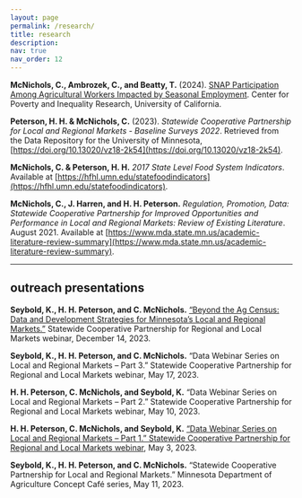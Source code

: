 ```yaml
---
layout: page
permalink: /research/
title: research
description: 
nav: true
nav_order: 12
---
```


**McNichols, C., Ambrozek, C., and Beatty, T.** (2024). [SNAP Participation Among Agricultural Workers Impacted by Seasonal Employment](https://poverty.ucdavis.edu/sites/main/files/file-attachments/beatty_snap_churn_brief.pdf?1732881580). Center for Poverty and Inequality Research, University of California.

**Peterson, H. H. & McNichols, C.** (2023). *Statewide Cooperative Partnership for Local and Regional Markets - Baseline Surveys 2022*. Retrieved from the Data Repository for the University of Minnesota, [https://doi.org/10.13020/vz18-2k54](https://doi.org/10.13020/vz18-2k54).

**McNichols, C. & Peterson, H. H.** *2017 State Level Food System Indicators*. Available at [https://hfhl.umn.edu/statefoodindicators](https://hfhl.umn.edu/statefoodindicators).

**McNichols, C., J. Harren, and H. H. Peterson.** *Regulation, Promotion, Data: Statewide Cooperative Partnership for Improved Opportunities and Performance in Local and Regional Markets: Review of Existing Literature*. August 2021. Available at [https://www.mda.state.mn.us/academic-literature-review-summary](https://www.mda.state.mn.us/academic-literature-review-summary).

---
## outreach presentations

**Seybold, K., H. H. Peterson, and C. McNichols.** [“Beyond the Ag Census: Data and Development Strategies for Minnesota’s Local and Regional Markets.”](https://www.youtube.com/watch?v=Oy3nW07G6ag&t=102s) Statewide Cooperative Partnership for Regional and Local Markets webinar, December 14, 2023.

**Seybold, K., H. H. Peterson, and C. McNichols.** “Data Webinar Series on Local and Regional Markets – Part 3.” Statewide Cooperative Partnership for Regional and Local Markets webinar, May 17, 2023.

**H. H. Peterson, C. McNichols, and Seybold, K.** “Data Webinar Series on Local and Regional Markets – Part 2.” Statewide Cooperative Partnership for Regional and Local Markets webinar, May 10, 2023.

**H. H. Peterson, C. McNichols, and Seybold, K.** [“Data Webinar Series on Local and Regional Markets – Part 1.” Statewide Cooperative Partnership for Regional and Local Markets webinar](https://www.youtube.com/watch?v=scgRVPlojK4), May 3, 2023.

**Seybold, K., H. H. Peterson, and C. McNichols.** “Statewide Cooperative Partnership for Local and Regional Markets.” Minnesota Department of Agriculture Concept Café series, May 11, 2023.
